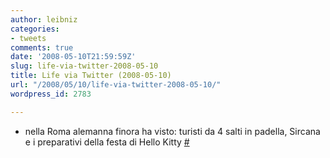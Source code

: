 ```yaml
---
author: leibniz
categories:
- tweets
comments: true
date: '2008-05-10T21:59:59Z'
slug: life-via-twitter-2008-05-10
title: Life via Twitter (2008-05-10)
url: "/2008/05/10/life-via-twitter-2008-05-10/"
wordpress_id: 2783

---
```

* nella Roma alemanna finora ha visto: turisti da 4 salti in padella, Sircana e i preparativi della festa di Hello Kitty [#](https://twitter.com/leibniz/statuses/808016532)


